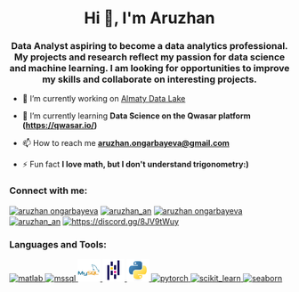 <h1 align="center">Hi 👋, I'm Aruzhan</h1>
<h3 align="center">Data Analyst aspiring to become a data analytics professional. My projects and research reflect my passion for data science and machine learning. I am looking for opportunities to improve my skills and collaborate on interesting projects.</h3>

- 🔭 I’m currently working on [Almaty Data Lake](https://adl.digital-almaty.kz/en/)

- 🌱 I’m currently learning **Data Science on the Qwasar platform (https://qwasar.io/)**

- 📫 How to reach me **aruzhan.ongarbayeva@gmail.com**

- ⚡ Fun fact **I love math, but I don't understand trigonometry:)**

<h3 align="left">Connect with me:</h3>
<p align="left">
<a href="https://linkedin.com/in/aruzhan ongarbayeva" target="blank"><img align="center" src="https://raw.githubusercontent.com/rahuldkjain/github-profile-readme-generator/master/src/images/icons/Social/linked-in-alt.svg" alt="aruzhan ongarbayeva" height="30" width="40" /></a>
<a href="https://instagram.com/aruzhan_an" target="blank"><img align="center" src="https://raw.githubusercontent.com/rahuldkjain/github-profile-readme-generator/master/src/images/icons/Social/instagram.svg" alt="aruzhan_an" height="30" width="40" /></a>
<a href="https://www.hackerrank.com/aruzhan ongarbayeva" target="blank"><img align="center" src="https://raw.githubusercontent.com/rahuldkjain/github-profile-readme-generator/master/src/images/icons/Social/hackerrank.svg" alt="aruzhan ongarbayeva" height="30" width="40" /></a>
<a href="https://www.leetcode.com/aruzhan_an" target="blank"><img align="center" src="https://raw.githubusercontent.com/rahuldkjain/github-profile-readme-generator/master/src/images/icons/Social/leet-code.svg" alt="aruzhan_an" height="30" width="40" /></a>
<a href="https://discord.gg/https://discord.gg/8JV9tWuy" target="blank"><img align="center" src="https://raw.githubusercontent.com/rahuldkjain/github-profile-readme-generator/master/src/images/icons/Social/discord.svg" alt="https://discord.gg/8JV9tWuy" height="30" width="40" /></a>
</p>

<h3 align="left">Languages and Tools:</h3>
<p align="left"> <a href="https://www.mathworks.com/" target="_blank" rel="noreferrer"> <img src="https://upload.wikimedia.org/wikipedia/commons/2/21/Matlab_Logo.png" alt="matlab" width="40" height="40"/> </a> <a href="https://www.microsoft.com/en-us/sql-server" target="_blank" rel="noreferrer"> <img src="https://www.svgrepo.com/show/303229/microsoft-sql-server-logo.svg" alt="mssql" width="40" height="40"/> </a> <a href="https://www.mysql.com/" target="_blank" rel="noreferrer"> <img src="https://raw.githubusercontent.com/devicons/devicon/master/icons/mysql/mysql-original-wordmark.svg" alt="mysql" width="40" height="40"/> </a> <a href="https://pandas.pydata.org/" target="_blank" rel="noreferrer"> <img src="https://raw.githubusercontent.com/devicons/devicon/2ae2a900d2f041da66e950e4d48052658d850630/icons/pandas/pandas-original.svg" alt="pandas" width="40" height="40"/> </a> <a href="https://www.python.org" target="_blank" rel="noreferrer"> <img src="https://raw.githubusercontent.com/devicons/devicon/master/icons/python/python-original.svg" alt="python" width="40" height="40"/> </a> <a href="https://pytorch.org/" target="_blank" rel="noreferrer"> <img src="https://www.vectorlogo.zone/logos/pytorch/pytorch-icon.svg" alt="pytorch" width="40" height="40"/> </a> <a href="https://scikit-learn.org/" target="_blank" rel="noreferrer"> <img src="https://upload.wikimedia.org/wikipedia/commons/0/05/Scikit_learn_logo_small.svg" alt="scikit_learn" width="40" height="40"/> </a> <a href="https://seaborn.pydata.org/" target="_blank" rel="noreferrer"> <img src="https://seaborn.pydata.org/_images/logo-mark-lightbg.svg" alt="seaborn" width="40" height="40"/> </a> </p>
